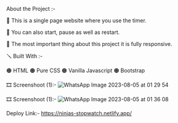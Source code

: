 About the Project :-

🔴 This is a single page website where you use the timer.

🔴 You can also start, pause as well as restart.

🔴 The most important thing about this project it is fully responsive.

🪛 Built With :-

🟠 HTML 🟠 Pure CSS 🟠 Vanilla Javascript 🟠 Bootstrap

🎞 Screenshoot (1):- ![WhatsApp Image 2023-08-05 at 01 29 54](https://github.com/RaunakShrivastwa/StopWatch-Ninjas/assets/121729066/5d078ad0-83ce-4ee7-a55a-3957b92ee3a8)

 🎞 Screenshoot (1):- ![WhatsApp Image 2023-08-05 at 01 36 08](https://github.com/RaunakShrivastwa/StopWatch-Ninjas/assets/121729066/672be135-b76f-437d-a9b3-311c905947f6)


 
Deploy Link:-  https://ninjas-stopwatch.netlify.app/

